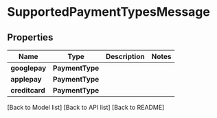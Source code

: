 # SupportedPaymentTypesMessage

## Properties

| Name           | Type            | Description | Notes |
| -------------- | --------------- | ----------- | ----- |
| **googlepay**  | **PaymentType** |             |       |
| **applepay**   | **PaymentType** |             |       |
| **creditcard** | **PaymentType** |             |       |

\[Back to Model list] \[Back to API list] \[Back to README]
